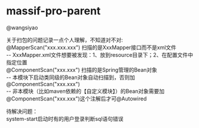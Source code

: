 # massif-pro-parent

@wangsiyao
 
关于扫包的问题记录一点个人理解，不知道对不对:  
    @MapperScan("xxx.xxx.xxx")  扫描的是XxxMapper接口而不是xml文件  
        -- XxxMapper.xml文件想要被发现：1、放到resource目录下；2、在配置文件中指定位置  
    @ComponentScan("xxx.xxx") 扫描的是Spring管理的Bean对象  
        -- 本模块下启动类同级的Bean对象自动扫描到，否则加@ComponentScan("xxx.xxx")  
        -- 非本模块（比如maven依赖的【自定义模块】）的Bean对象需要加@ComponentScan("xxx.xxx")这个注解后才可@Autowired

待解决问题：  
    system-start启动时有的用户登录判断sql语句错误
